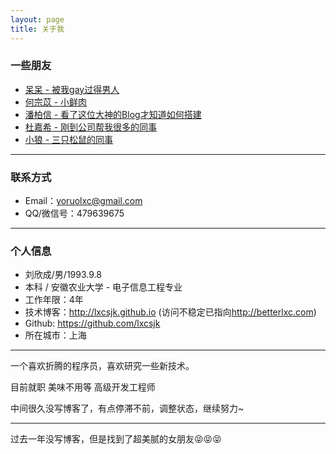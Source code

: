 ```yaml
---
layout: page
title: 关于我
---
```


### 一些朋友

- [呆呆 - 被我gay过得男人](https://xiaocblog.com/)
- [何宗苡 - 小鲜肉](http://ripperhe.com)
- [潘柏信 - 看了这位大神的Blog才知道如何搭建](http://baixin.io)
- [杜嘉希 - 刚到公司帮我很多的同事](https://coderjack666.github.io)
- [小狼 - 三只松鼠的同事](http://babywolf.tk)

---

### 联系方式

- Email：yoruolxc@gmail.com
- QQ/微信号：479639675

---

### 个人信息

- 刘欣成/男/1993.9.8
- 本科 / 安徽农业大学 - 电子信息工程专业
- 工作年限：4年
- 技术博客：<http://lxcsjk.github.io> (访问不稳定已指向<http://betterlxc.com>)
- Github: <https://github.com/lxcsjk>
- 所在城市：上海

---

一个喜欢折腾的程序员，喜欢研究一些新技术。


目前就职 美味不用等 高级开发工程师


中间很久没写博客了，有点停滞不前，调整状态，继续努力~ 

---


过去一年没写博客，但是找到了超美腻的女朋友😝😝😝





<p>